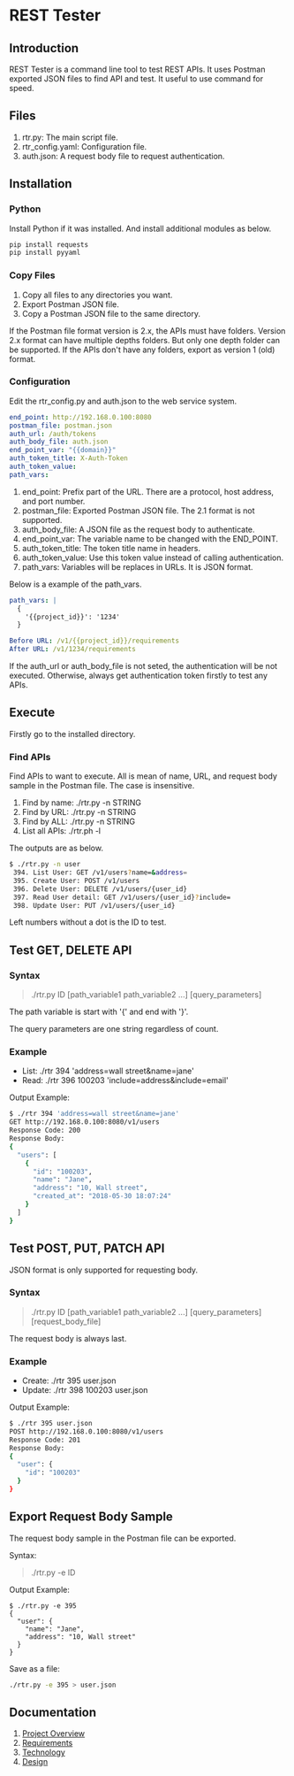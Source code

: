 # REST Tester

## Introduction

REST Tester is a command line tool to test REST APIs.
It uses Postman exported JSON files to find API and test.
It useful to use command for speed.

## Files

1. rtr.py: The main script file.
1. rtr_config.yaml: Configuration file.
1. auth.json: A request body file to request authentication.

## Installation

### Python

Install Python if it was installed.
And install additional modules as below.

```bash
pip install requests
pip install pyyaml
```

### Copy Files

1. Copy all files to any directories you want.
1. Export Postman JSON file.
1. Copy a Postman JSON file to the same directory.

If the Postman file format version is 2.x, the APIs must have folders.
Version 2.x format can have multiple depths folders.
But only one depth folder can be supported.
If the APIs don't have any folders, export as version 1 (old) format.

### Configuration

Edit the rtr_config.py and auth.json to the web service system.

```yaml
end_point: http://192.168.0.100:8080
postman_file: postman.json
auth_url: /auth/tokens
auth_body_file: auth.json
end_point_var: "{{domain}}"
auth_token_title: X-Auth-Token
auth_token_value:
path_vars:
```

1. end_point: Prefix part of the URL. There are a protocol, host address, and port number.
1. postman_file: Exported Postman JSON file. The 2.1 format is not supported.
1. auth_body_file: A JSON file as the request body to authenticate.
1. end_point_var: The variable name to be changed with the END_POINT.
1. auth_token_title: The token title name in headers.
1. auth_token_value: Use this token value instead of calling authentication.
1. path_vars: Variables will be replaces in URLs.
It is JSON format.

Below is a example of the path_vars.

```yaml
path_vars: |
  {
    '{{project_id}}': '1234'
  }

Before URL: /v1/{{project_id}}/requirements
After URL: /v1/1234/requirements
```

If the auth_url or auth_body_file is not seted, the authentication will be not executed.
Otherwise, always get authentication token firstly to test any APIs.

## Execute

Firstly go to the installed directory.

### Find APIs

Find APIs to want to execute.
All is mean of name, URL, and request body sample in the Postman file.
The case is insensitive.

1. Find by name: ./rtr.py -n STRING
1. Find by URL: ./rtr.py -n STRING
1. Find by ALL: ./rtr.py -n STRING
1. List all APIs: ./rtr.ph -l

The outputs are as below.

```bash
$ ./rtr.py -n user
 394. List User: GET /v1/users?name=&address=
 395. Create User: POST /v1/users
 396. Delete User: DELETE /v1/users/{user_id}
 397. Read User detail: GET /v1/users/{user_id}?include=
 398. Update User: PUT /v1/users/{user_id}
```

Left numbers without a dot is the ID to test.

## Test GET, DELETE API

### Syntax

> ./rtr.py ID [path_variable1 path_variable2 ...] [query_parameters]

The path variable is start with '{' and end with '}'.

The query parameters are one string regardless of count.

### Example

* List: ./rtr 394 'address=wall street&name=jane'
* Read: ./rtr 396 100203 'include=address&include=email'

Output Example:

```bash
$ ./rtr 394 'address=wall street&name=jane'
GET http://192.168.0.100:8080/v1/users
Response Code: 200
Response Body:
{
  "users": [
    {
      "id": "100203",
      "name": "Jane",
      "address": "10, Wall street",
      "created_at": "2018-05-30 18:07:24" 
    }
  ]
}
```

## Test POST, PUT, PATCH API

JSON format is only supported for requesting body.

### Syntax

> ./rtr.py ID [path_variable1 path_variable2 ...] [query_parameters] [request_body_file]

The request body is always last.

### Example

* Create: ./rtr 395 user.json
* Update: ./rtr 398 100203 user.json

Output Example:

```bash
$ ./rtr 395 user.json
POST http://192.168.0.100:8080/v1/users
Response Code: 201
Response Body:
{
  "user": {
    "id": "100203"
  }
}
```

## Export Request Body Sample

The request body sample in the Postman file can be exported.

Syntax:

> ./rtr.py -e ID

Output Example:

```sample
$ ./rtr.py -e 395
{
  "user": {
    "name": "Jane",
    "address": "10, Wall street"
  }
}
```

Save as a file:

```bash
./rtr.py -e 395 > user.json
```

## Documentation

1. [Project Overview](docs/010_project_overview.md)
1. [Requirements](docs/030_requirements.md)
1. [Technology](docs/110_technology.md)
1. [Design](docs/120_design.md)
